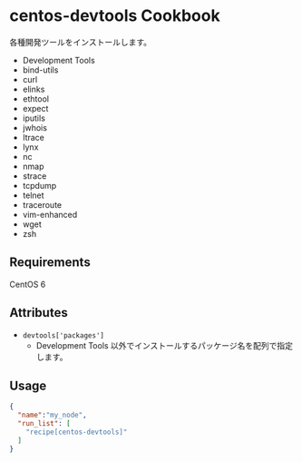 centos-devtools Cookbook
=================
各種開発ツールをインストールします。

- Development Tools
- bind-utils
- curl
- elinks
- ethtool
- expect
- iputils
- jwhois
- ltrace
- lynx
- nc
- nmap
- strace
- tcpdump
- telnet
- traceroute
- vim-enhanced
- wget
- zsh

Requirements
------------
CentOS 6

Attributes
----------
* `devtools['packages']`
    - Development Tools 以外でインストールするパッケージ名を配列で指定します。

Usage
-----
```json
{
  "name":"my_node",
  "run_list": [
    "recipe[centos-devtools]"
  ]
}
```
